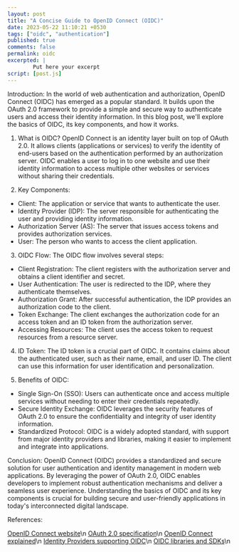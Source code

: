 ```yaml
---
layout: post
title: "A Concise Guide to OpenID Connect (OIDC)"
date: 2023-05-22 11:10:21 +0530
tags: ["oidc", "authentication"]
published: true
comments: false
permalink: oidc
excerpted: |
        Put here your excerpt
script: [post.js]
---
```


Introduction:
In the world of web authentication and authorization, OpenID Connect (OIDC) has emerged as a popular standard. It builds upon the OAuth 2.0 framework to provide a simple and secure way to authenticate users and access their identity information. In this blog post, we'll explore the basics of OIDC, its key components, and how it works.

1. What is OIDC?
OpenID Connect is an identity layer built on top of OAuth 2.0. It allows clients (applications or services) to verify the identity of end-users based on the authentication performed by an authorization server. OIDC enables a user to log in to one website and use their identity information to access multiple other websites or services without sharing their credentials.

2. Key Components:
- Client: The application or service that wants to authenticate the user.
- Identity Provider (IDP): The server responsible for authenticating the user and providing identity information.
- Authorization Server (AS): The server that issues access tokens and provides authorization services.
- User: The person who wants to access the client application.

3. OIDC Flow:
The OIDC flow involves several steps:
- Client Registration: The client registers with the authorization server and obtains a client identifier and secret.
- User Authentication: The user is redirected to the IDP, where they authenticate themselves.
- Authorization Grant: After successful authentication, the IDP provides an authorization code to the client.
- Token Exchange: The client exchanges the authorization code for an access token and an ID token from the authorization server.
- Accessing Resources: The client uses the access token to request resources from a resource server.

4. ID Token:
The ID token is a crucial part of OIDC. It contains claims about the authenticated user, such as their name, email, and user ID. The client can use this information for user identification and personalization.

5. Benefits of OIDC:
- Single Sign-On (SSO): Users can authenticate once and access multiple services without needing to enter their credentials repeatedly.
- Secure Identity Exchange: OIDC leverages the security features of OAuth 2.0 to ensure the confidentiality and integrity of user identity information.
- Standardized Protocol: OIDC is a widely adopted standard, with support from major identity providers and libraries, making it easier to implement and integrate into applications.

Conclusion:
OpenID Connect (OIDC) provides a standardized and secure solution for user authentication and identity management in modern web applications. By leveraging the power of OAuth 2.0, OIDC enables developers to implement robust authentication mechanisms and deliver a seamless user experience. Understanding the basics of OIDC and its key components is crucial for building secure and user-friendly applications in today's interconnected digital landscape.

References:

[OpenID Connect website](https://openid.net/connect/)\n
[OAuth 2.0 specification](https://datatracker.ietf.org/doc/html/rfc6749)\n
[OpenID Connect explained](https://www.digitalocean.com/community/tutorials/an-introduction-to-oauth-2)\n
[Identity Providers supporting OIDC](https://openid.net/developers/certified/)\n
[OIDC libraries and SDKs](https://openid.net/developers/certified/)\n
